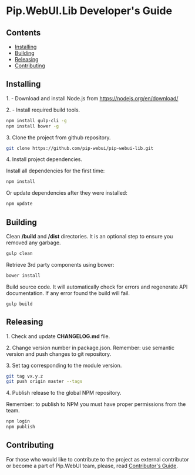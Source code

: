 # Pip.WebUI.Lib Developer's Guide

## <a name="contents"></a> Contents

* [Installing](#install)
* [Building](#build)
* [Releasing](#release)
* [Contributing](#contrib)

## <a name="install"></a> Installing

1\. - Download and install Node.js from https://nodejs.org/en/download/

2\. - Install required build tools.

```bash
npm install gulp-cli -g
npm install bower -g
```

3\. Clone the project from github repository.

```bash
git clone https://github.com/pip-webui/pip-webui-lib.git
```

4\. Install project dependencies.

Install all dependencies for the first time:
```bash
npm install
```

Or update dependencies after they were installed:
```bash
npm update
```

## <a name="build"></a> Building

Clean **/build** and **/dist** directories. It is an optional step to ensure you removed any garbage.
```bash
gulp clean
```

Retrieve 3rd party components using bower:
```bash
bower install
```

Build source code. It will automatically check for errors and regenerate API documentation.
If any error found the build will fail.
```
gulp build
```

## <a name="release"></a> Releasing

1\. Check and update **CHANGELOG.md** file.

2\. Change version number in package.json. Remember: use semantic version and push changes to git repository.

3\. Set tag corresponding to the module version.

```bash
git tag vx.y.z
git push origin master --tags
```

4\. Publish release to the global NPM repository.

Remember: to publish to NPM you must have proper permissions from the team.
```bash
npm login
npm publish
```

## <a name="contrib"></a> Contributing

For those who would like to contribute to the project as external contributor or become a part of Pip.WebUI team, 
please, read [Contributor's Guide](https://github.com/pip-webui/pip-webui/blob/master/doc/ContributorsGuide.md).
